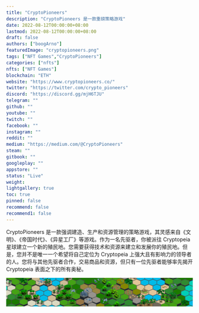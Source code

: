 ```yaml
---
title: "CryptoPioneers"
description: "CryptoPioneers 是一款重磅策略游戏"
date: 2022-08-12T00:00:00+08:00
lastmod: 2022-08-12T00:00:00+08:00
draft: false
authors: ["boogArno"]
featuredImage: "cryptopioneers.png"
tags: ["NFT Games","CryptoPioneers"]
categories: ["nfts"]
nfts: ["NFT Games"]
blockchain: "ETH"
website: "https://www.cryptopioneers.co/"
twitter: "https://twitter.com/crypto_pioneers"
discord: "https://discord.gg/mjH6TJU"
telegram: ""
github: ""
youtube: ""
twitch: ""
facebook: ""
instagram: ""
reddit: ""
medium: "https://medium.com/@CryptoPioneers"
steam: ""
gitbook: ""
googleplay: ""
appstore: ""
status: "Live"
weight: 
lightgallery: true
toc: true
pinned: false
recommend: false
recommend1: false
---
```

<p>CryptoPioneers 是一款强调建造、生产和资源管理的策略游戏，其灵感来自《文明》、《帝国时代》、《异星工厂》等游戏。作为一名先驱者，你被派往 Cryptopeia 星球建立一个新的殖民地。您需要获得技术和资源来建立和发展你的殖民地。但是，您并不是唯一一个希望将自己定位为 Cryptopeia 上强大且有影响力的领导者的人。您将与其他先驱者合作，交易商品和资源，但只有一位先驱者能够率先揭开 Cryptopeia 表面之下的所有奥秘。</p>

![HomePageSettle](HomePageSettle.jpg)
